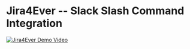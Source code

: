 # Jira4Ever -- Slack Slash Command Integration

[![Jira4Ever Demo Video](https://img.youtube.com/vi/u9CmcxuLM_k/0.jpg)](https://www.youtube.com/watch?v=u9CmcxuLM_k)
